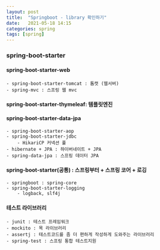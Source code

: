 ```yaml
---
layout: post
title:  "Springboot - library 확인하기"
date:   2021-05-18 14:15
categories: spring
tags: [spring]
---
```


### spring-boot-starter

#### spring-boot-starter-web
    - spring-boot-starter-tomcat : 톰캣 (웹서버)
    - spring-mvc : 스프링 웹 mvc

#### spring-boot-starter-thymeleaf: 템플릿엔진

#### spring-boot-starter-data-jpa
    - spring-boot-starter-aop
    - spring-boot-starter-jdbc
        - HikariCP 커넥션 풀
    - hibernate + JPA : 하이버네이트 + JPA
    - spring-data-jpa : 스프링 데이터 JPA

#### spring-boot-starter(공통) : 스프링부터 + 스프링 코어 + 로깅
    - springboot : spring-core
    - spring-boot-starter-logging
        - logback, slf4j

#### 테스트 라이브러리
    - junit : 테스트 프레임워크
    - mockito : 목 라이브러리
    - assertj : 테스트코드를 좀 더 편하게 작성하게 도와주는 라이브러리
    - spring-test : 스프링 통합 테스트지원



